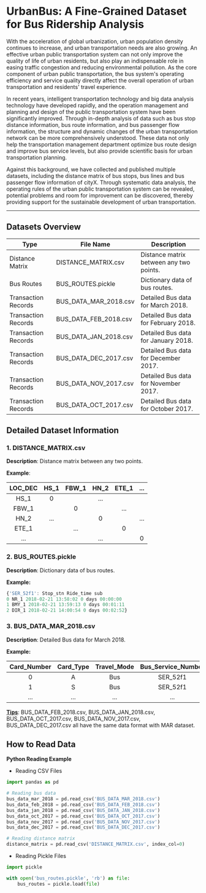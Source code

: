 # UrbanBus: A Fine-Grained Dataset for Bus Ridership Analysis
With the acceleration of global urbanization, urban population density continues to increase, and urban transportation needs are also growing. An effective urban public transportation system can not only improve the quality of life of urban residents, but also play an indispensable role in easing traffic congestion and reducing environmental pollution. As the core component of urban public transportation, the bus system's operating efficiency and service quality directly affect the overall operation of urban transportation and residents' travel experience.

In recent years, intelligent transportation technology and big data analysis technology have developed rapidly, and the operation management and planning and design of the public transportation system have been significantly improved. Through in-depth analysis of data such as bus stop distance information, bus route information, and bus passenger flow information, the structure and dynamic changes of the urban transportation network can be more comprehensively understood. These data not only help the transportation management department optimize bus route design and improve bus service levels, but also provide scientific basis for urban transportation planning.

Against this background, we have collected and published multiple datasets, including the distance matrix of bus stops, bus lines and bus passenger flow information of cityX. Through systematic data analysis, the operating rules of the urban public transportation system can be revealed, potential problems and room for improvement can be discovered, thereby providing support for the sustainable development of urban transportation.

------

## Datasets Overview

| Type           | File Name              | Description                              |
| -------------- | ---------------------- | ---------------------------------------- |
| Distance Matrix| DISTANCE_MATRIX.csv    | Distance matrix between any two points.  |
| Bus Routes     | BUS_ROUTES.pickle      | Dictionary data of bus routes.           |
| Transaction Records | BUS_DATA_MAR_2018.csv  | Detailed Bus data for March 2018.        |
| Transaction Records | BUS_DATA_FEB_2018.csv  | Detailed Bus data for February 2018.     |
| Transaction Records | BUS_DATA_JAN_2018.csv  | Detailed Bus data for January 2018.      |
| Transaction Records | BUS_DATA_DEC_2017.csv  | Detailed Bus data for December 2017.     |
| Transaction Records | BUS_DATA_NOV_2017.csv| Detailed Bus data for November 2017.     |
| Transaction Records | BUS_DATA_OCT_2017.csv  | Detailed Bus data for October 2017.      |






## Detailed Dataset Information

### 1. DISTANCE_MATRIX.csv

**Description**: Distance matrix between any two points.

**Example**:

| LOC_DEC | HS_1  | FBW_1 | HN_2  | ETE_1 |  ...  |
| :-----: | :---: | :---: | :---: | :---: | :---: |
|  HS_1   |   0   |       |  ...  |       |       |
|  FBW_1  |       |   0   |       |  ...  |       |
|  HN_2   |  ...  |       |   0   |       |  ...  |
|  ETE_1  |       |  ...  |       |   0   |       |
|   ...   |       |       |  ...  |       |   0   |

### 2. BUS_ROUTES.pickle

**Description**: Dictionary data of bus routes.

**Example:**

```javascript
{'SER_52f1': Stop_stn Ride_time sub
0 NR_1 2018-02-21 13:58:02 0 days 00:00:00
1 BMY_1 2018-02-21 13:59:13 0 days 00:01:11
2 DIR_1 2018-02-21 14:00:54 0 days 00:02:52}

```

### 3. BUS_DATA_MAR_2018.csv

**Description**: Detailed Bus data for March 2018.

**Example:**

| Card_Number | Card_Type | Travel_Mode | Bus_Service_Number | Direction | Bus_Trip_Num | Bus_Reg_Num | Boarding_stop_stn | Alighting_stop_stn | Ride_start_date | Ride_start_time | Ride_end_date | Ride_end_time |
| :---------: | :-------: | :---------: | :----------------: | :-------: | :----------: | :---------: | :---------------: | :----------------: | :-------------: | :-------------: | :-----------: | :-----------: |
|      0      |     A     |     Bus     |      SER_52f1      |   Start   |  TRIP_6b86   |  REG_736e   |       JH_1        |       DGE_1        |   2018-03-10    |    09:38:48     |  2018-03-10   |   09:50:19    |
|      1      |     S     |     Bus     |      SER_52f1      |   Start   |  TRIP_7902   |  REG_C775   |       IU_2        |        CU_1        |   2018-03-09    |    16:00:50     |  2018-03-09   |   16:04:58    |
|     ...     |    ...    |     ...     |        ...         |    ...    |     ...      |     ...     |        ...        |        ...         |       ...       |       ...       |      ...      |      ...      |

**<u>Tips</u>**: BUS_DATA_FEB_2018.csv, BUS_DATA_JAN_2018.csv, BUS_DATA_OCT_2017.csv, BUS_DATA_NOV_2017.csv, BUS_DATA_DEC_2017.csv  all have the same data format with MAR dataset.

## How to Read Data

**Python Reading Example**

- Reading CSV Files

```python
import pandas as pd

# Reading bus data
bus_data_mar_2018 = pd.read_csv('BUS_DATA_MAR_2018.csv')
bus_data_feb_2018 = pd.read_csv('BUS_DATA_FEB_2018.csv')
bus_data_jan_2018 = pd.read_csv('BUS_DATA_JAN_2018.csv')
bus_data_oct_2017 = pd.read_csv('BUS_DATA_OCT_2017.csv')
bus_data_nov_2017 = pd.read_csv('BUS_DATA_NOV_2017.csv')
bus_data_dec_2017 = pd.read_csv('BUS_DATA_DEC_2017.csv')

# Reading distance matrix
distance_matrix = pd.read_csv('DISTANCE_MATRIX.csv', index_col=0)
```



- Reading Pickle Files

```python
import pickle

with open('bus_routes.pickle', 'rb') as file:
    bus_routes = pickle.load(file)

```



